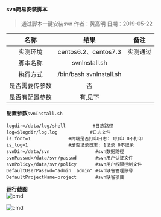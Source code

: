 #### svn简易安装脚本

>通过脚本一键安装svn
>作者：黄高明
>日期：2019-05-22

| 名称      |     结果 |   备注   |
| :------: | :------:| :------: |
| 实测环境    |   centos6.2、centos7.3 |  实测通过  |
| 脚本名称    |   svnInstall.sh  |    |
| 执行方式    |   /bin/bash svnInstall.sh  |    |
| 是否需要传参数    |   否  |    |
| 是否有配置参数    |   有,见下  |    |

**配置参数**`svnInstall.sh`      
```
logdir=/data/log/shell          #日志路径
log=$logdir/log.log            #日志文件
is_font=1              #终端是否打印日志: 1打印 0不打印
is_log=1               #是否记录日志: 1记录 0不记录
svnDir=/data/svn                 #svn数据路径
svnPasswd=/data/svn/passwd       #svn用户认证文件
svnPolicy=/data/svn/policy       #svn用户权限控制文件
DefaultUserPasswd="admin  admin" #svn缺省管理账号
DefaultProjectName=project       #svn缺省项目
```

**运行截图**        
![cmd](https://gitee.com/lookingdreamer/SPPPOTools/raw/master/centos/svn/images/cmd.png)

![cmd](https://gitee.com/lookingdreamer/SPPPOTools/raw/master/centos/svn/images/web.png)


